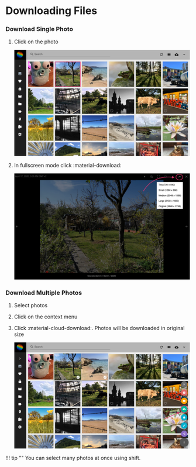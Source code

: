 # Downloading Files #

### Download Single Photo ###

1. Click on the photo

    ![Screenshot](img/download-1.png)
    
2. In fullscreen mode click :material-download:

    ![Screenshot](img/download-2.png)

### Download Multiple Photos ###

1. Select photos
2. Click on the context menu
3. Click :material-cloud-download:. Photos will be downloaded in original size

    ![Screenshot](img/multi-download.png)

!!! tip ""
    You can select many photos at once using shift.
